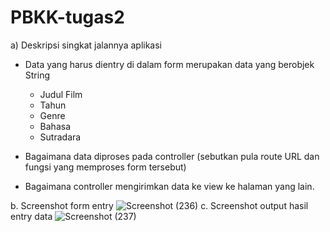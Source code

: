 # PBKK-tugas2

a) Deskripsi singkat jalannya aplikasi
- Data yang harus dientry di dalam form merupakan data yang berobjek String
    - Judul Film
    - Tahun
    - Genre
    - Bahasa
    - Sutradara
- Bagaimana data diproses pada controller (sebutkan pula route URL dan fungsi yang memproses form tersebut)

- Bagaimana controller mengirimkan data ke view ke halaman yang lain.

b. Screenshot form entry
![Screenshot (236)](https://user-images.githubusercontent.com/32903576/54904487-44463180-4f11-11e9-9ec1-fcefcd928806.png)
c. Screenshot output hasil entry data
![Screenshot (237)](https://user-images.githubusercontent.com/32903576/54904491-46a88b80-4f11-11e9-9c9e-95405363f359.png)
